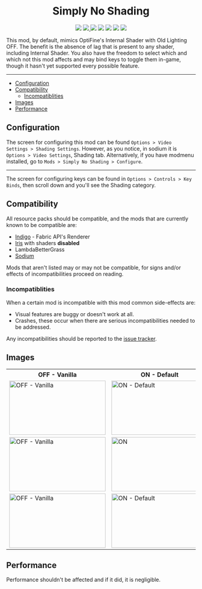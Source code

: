 <h1 align=center>Simply No Shading</h1>

<p align=center>
	<a alt="License: MIT" href="LICENSE">
		<img src="https://img.shields.io/badge/license-MIT-yellow.svg"/></a>
	<a alt="build" href="https://github.com/StartsMercury/simply-no-shading/actions/workflows/build.yml">
		<img src="https://github.com/StartsMercury/simply-no-shading/actions/workflows/build.yml/badge.svg?branch=1.18.x"/>
	<a alt="Mod loader: Fabric (External link)" href="https://fabricmc.net">
		<img src="https://img.shields.io/badge/mod%20loader-fabric-d64541"/></a>
	<a alt="client" href="https://fabricmc.net/wiki/tutorial:side">
		<img src="https://img.shields.io/badge/environment-client-1976d2"/></a>
	<a alt="channel" href="https://semver.org">
		<img src="https://img.shields.io/badge/dynamic/json?label=version%20&query=$[0]['version_type']&url=https://api.modrinth.com/v2/project/9gx5Xvc5/version"/></a>
	<a alt="version" href="https://semver.org">
		<img src="https://img.shields.io/badge/dynamic/json?label=version%20&query=$[0]['version_number']&url=https://api.modrinth.com/v2/project/9gx5Xvc5/version"/></a>
	<a alt="minecraft version" href="https://www.minecraft.net">
		<img src="https://img.shields.io/badge/dynamic/json?label=minecraft&query=$[0]['game_versions']&url=https://api.modrinth.com/v2/project/9gx5Xvc5/version"/></a></a></p>

This mod, by default, mimics OptiFine's Internal Shader with Old Lighting OFF. The benefit is the absence of lag that is present to any shader, including Internal Shader. You also have the freedom to select which and which not this mod affects and may bind keys to toggle them in-game, though it hasn't yet supported every possible feature.

---

 - [Configuration](#Configuration)
 - [Compatibility](#Compatibility)
    - [Incompatiblities](#Incompatiblities)
 - [Images](#Images)
 - [Performance](#Performance)

## Configuration

The screen for configuring this mod can be found `Options > Video Settings > Shading Settings`. However, as you notice, in sodium it is `Options > Video Settings`, Shading tab. Alternatively, if you have modmenu installed, go to `Mods > Simply No Shading > Configure`.

---

The screen for configuring keys can be found in `Options > Controls > Key Binds`, then scroll down and you'll see the Shading category.

## Compatibility

All resource packs should be compatible, and the mods that are currently known to be compatible are:

 - [Indigo](https://github.com/FabricMC/fabric) - Fabric API's Renderer
 - [Iris](https://github.com/IrisShaders/Iris) with shaders **disabled**
 - LambdaBetterGrass
 - [Sodium](https://github.com/CaffeineMC/sodium-fabric)

Mods that aren't listed may or may not be compatible, for signs and/or effects of incompatibilities proceed on reading.

### Incompatiblities

When a certain mod is incompatible with this mod common side-effects are:

 - Visual features are buggy or doesn't work at all.
 - Crashes, these occur when there are serious incompatibilities needed to be addressed.

Any incompatibilities should be reported to the [issue tracker](https://github.com/StartsMercury/simply-no-shading/issues).

## Images

<table>
<tr><th>OFF - Vanilla</th>
    <th>ON - Default</th>
    <th>ON - No Shading</th></tr>
<tr><td><img alt="OFF - Vanilla"
             height=144
             src="./images/frozen_peeks_vanilla.png"
             width=256/></td>
    <td><img alt="ON - Default"
             height=144
             src="./images/frozen_peeks_default.png"
             width=256/></td>
    <td><img alt="ON - No Shading"
             height=144
             src="./images/frozen_peeks_shadeless.png"
             width=256/></td></tr>
<tr><td><img alt="OFF - Vanilla"
             height=144
             src="./images/lush_caves_vanilla.png"
             width=256/></td>
    <td><img alt="ON"
             height=144
             src="./images/lush_caves_shadeless.png"
             width=256/></td>
    <td><img alt="ON"
             height=144
             src="./images/lush_caves_shadeless.png"
             width=256/></td>
<tr><td><img alt="OFF - Vanilla"
             height=144
             src="./images/many_biomes_vanilla.png"
             width=256/></td>
    <td><img alt="ON - Default"
             height=144
             src="./images/many_biomes_default.png"
             width=256/></td>
    <td><img alt="ON - No Shading"
             height=144
             src="./images/many_biomes_shadeless.png"
             width=256/></td></tr>
</table>

## Performance

Performance shouldn't be affected and if it did, it is negligible.
